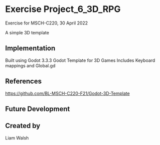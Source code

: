 # Exercise Project_6_3D_RPG
Exercise for MSCH-C220, 30 April 2022

A simple 3D template


## Implementation
Built using Godot 3.3.3
Godot Template for 3D Games
Includes Keyboard mappings and Global.gd
## References
https://github.com/BL-MSCH-C220-F21/Godot-3D-Template

## Future Development

## Created by
Liam Walsh
